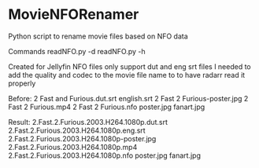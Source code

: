 # MovieNFORenamer
Python script to rename movie files based on NFO data

Commands
readNFO.py -d <directory>
readNFO.py -h

Created for Jellyfin NFO files only support dut and eng srt files
I needed to add the quality and codec to the movie file name to to have radarr read it properly



Before:
2 Fast and Furious.dut.srt
english.srt
2 Fast 2 Furious-poster.jpg
2 Fast 2 Furious.mp4
2 Fast 2 Furious.nfo
poster.jpg
fanart.jpg

Result:
2.Fast.2.Furious.2003.H264.1080p.dut.srt
2.Fast.2.Furious.2003.H264.1080p.eng.srt
2.Fast.2.Furious.2003.H264.1080p-poster.jpg
2.Fast.2.Furious.2003.H264.1080p.mp4
2.Fast.2.Furious.2003.H264.1080p.nfo
poster.jpg
fanart.jpg
